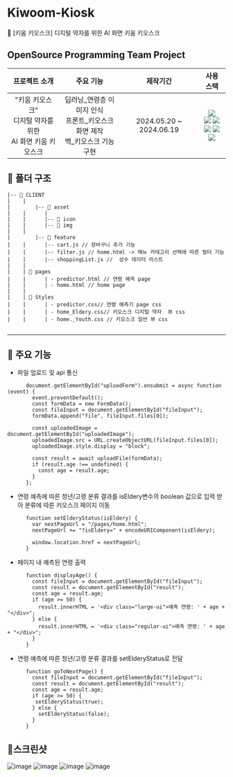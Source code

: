 # Kiwoom-Kiosk
🌱 [키움 키오스크] 디지털 약자를 위한 AI 화면 키움 키오스크



## OpenSource Programming Team Project 

| 프로젝트 소개 | 주요 기능 | 제작기간 | 사용 스택 |
|:-------------:|:---------:|:--------:|:--------:|
|"키움 키오스크"<br>디지털 약자를 위한<br>AI 화면 키움 키오스크 |딥러닝_연령층 이미지 인식<br>프론트_키오스크 화면 제작<br>백_키오스크 기능 구현|2024.05.20 ~ 2024.06.19|<img src="https://img.shields.io/badge/Google Colab-F9AB00?style=for-the-badge&logo=Google Colab&logoColor=white"><br><img src="https://img.shields.io/badge/JavaScript-F7DF1E?style=for-the-badge&logo=JavaScript&logoColor=white"> <img src="https://img.shields.io/badge/React-61DAFB?style=for-the-badge&logo=React&logoColor=white"><br><img src="https://img.shields.io/badge/python-3776AB?style=for-the-badge&logo=python&logoColor=white"> <img src="https://img.shields.io/badge/django-092E20?style=for-the-badge&logo=django&logoColor=white"><br><img src="https://img.shields.io/badge/github-181717?style=for-the-badge&logo=github&logoColor=white">  |


## 📌 폴더 구조

```
|-- 📁 CLIENT
|	 |
|        |-- 📁 asset 
|	 |		|
|	 |		|-- 📁 icon
|	 |		|-- 📁 img
|	 |
|        |-- 📁 feature 
|	 |		|-- cart.js // 장바구니 추가 기능 
|	 |		|-- filter.js // home.html -> 메뉴 카테고리 선택에 따른 필터 기능 
|	 |		|-- shoppingList.js //  상수 데이터 리스트 
|	 |		
|	 | 📁 pages
|	 |		| - predictor.html // 연령 예측 page
|	 |		| - home.html // home page
|	 |		
|	 | 📁 Styles
|	 |		| - predictor.css// 연령 예측기 page css
|	 |		| - home_Eldery.css// 키오스크 디지털 약자  뷰 css
|	 |		| - home._Youth.css // 키오스크 일반 뷰 css


```

---

## 📌 주요 기능 

- 파일 업로드 및 api 통신

```
      document.getElementById("uploadForm").onsubmit = async function (event) {
        event.preventDefault();
        const formData = new FormData();
        const fileInput = document.getElementById("fileInput");
        formData.append("file", fileInput.files[0]);

        const uploadedImage = document.getElementById("uploadedImage");
        uploadedImage.src = URL.createObjectURL(fileInput.files[0]);
        uploadedImage.style.display = "block";

        const result = await uploadFile(formData);
        if (result.age !== undefined) {
          const age = result.age;
        } 
      };
```

- 연령 예측에 따른 청년/고령 분류 결과를 isEldery변수의 boolean 값으로 입력 받아 분류에 따른 키오스크 페이지 이동

```
      function setElderyStatus(isEldery) {
        var nextPageUrl = "/pages/home.html";
        nextPageUrl += "?isEldery=" + encodeURIComponent(isEldery);

        window.location.href = nextPageUrl;
      }
```

- 페이지 내 예측된 연령 출력

```
      function displayAge() {
        const fileInput = document.getElementById("fileInput");
        const result = document.getElementById("result");
        const age = result.age;
        if (age >= 50) {
          result.innerHTML = '<div class="large-ui">예측 연령: ' + age + "</div>";
        } else {
          result.innerHTML = '<div class="regular-ui">예측 연령: ' + age + "</div>";
        }
      }
```

- 연령 예측에 따른 청년/고령 분류 결과를 setElderyStatus로 전달

```
      function goToNextPage() {
        const fileInput = document.getElementById("fileInput");
        const result = document.getElementById("result");
        const age = result.age;
        if (age >= 50) {
         setElderyStatus(true);
        } else {
          setElderyStatus(false);
        }
      }
```

## 📌스크린샷 
![image](https://github.com/Kiwoom-Kiosk/Kiwoom-Kiosk/assets/105477246/b7af6d84-b8b9-4e23-95e8-9c63997bfb87)
![image](https://github.com/Kiwoom-Kiosk/Kiwoom-Kiosk/assets/105477246/55fa6030-77c0-4fce-b73a-1da70ece49a5)
![image](https://github.com/Kiwoom-Kiosk/Kiwoom-Kiosk/assets/105477246/b5ac7576-5eac-4555-9360-109427ce5eb7)
![image](https://github.com/Kiwoom-Kiosk/Kiwoom-Kiosk/assets/105477246/51bf075f-f29b-4c85-9c23-a09b3c29905e)
